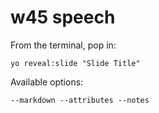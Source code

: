 
# w45 speech

From the terminal, pop in:

  ```yo reveal:slide "Slide Title"```

Available options:

 ```--markdown --attributes --notes```
